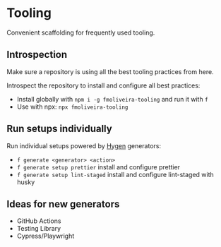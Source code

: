 # Tooling

Convenient scaffolding for frequently used tooling.

## Introspection

Make sure a repository is using all the best tooling practices from here.

Introspect the repository to install and configure all best practices:

- Install globally with `npm i -g fmoliveira-tooling` and run it with `f`
- Use with npx: `npx fmoliveira-tooling`

## Run setups individually

Run individual setups powered by [Hygen](http://www.hygen.io/) generators:

- `f generate <generator> <action>`
- `f generate setup prettier` install and configure prettier
- `f generate setup lint-staged` install and configure lint-staged with husky

## Ideas for new generators

- GitHub Actions
- Testing Library
- Cypress/Playwright
